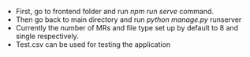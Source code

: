 * First, go to frontend folder and run *npm run serve* command.
* Then go back to main directory and run *python manage.py* runserver
* Currently the number of MRs and file type set up by default to 8 and single respectively.
* Test.csv can be used for testing the application